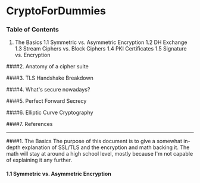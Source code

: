 # CryptoForDummies

### Table of Contents

1. The Basics
     1.1 Symmetric vs. Asymmetric Encryption
     1.2 DH Exchange
     1.3 Stream Ciphers vs. Block Ciphers
     1.4 PKI Certificates
     1.5 Signature vs. Encryption

####2. Anatomy of a cipher suite

####3. TLS Handshake Breakdown

####4. What's secure nowadays?

####5. Perfect Forward Secrecy

####6. Elliptic Curve Cryptography

####7. References
***
####1. The Basics
The purpose of this document is to give a somewhat in-depth explanation of SSL/TLS and the encryption and math backing it. The math will stay at around a high school level, mostly because I'm not capable of explaining it any further.

####    1.1 Symmetric vs. Asymmetric Encryption
